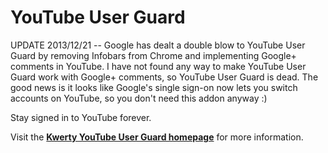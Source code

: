 YouTube User Guard
==================

UPDATE 2013/12/21 -- Google has dealt a double blow to YouTube User Guard by removing Infobars from Chrome and implementing Google+ comments in YouTube. I have not found any way to make YouTube User Guard work with Google+ comments, so YouTube User Guard is dead. The good news is it looks like Google's single sign-on now lets you switch accounts on YouTube, so you don't need this addon anyway :)

Stay signed in to YouTube forever.

Visit the **[Kwerty YouTube User Guard homepage](http://kwerty.com/YouTube-User-Guard)** for more information.


